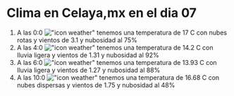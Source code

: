 # Clima en Celaya,mx en el dia 07

1. A las 0:0 !["icon weather"](http://openweathermap.org/img/w/04n.png) tenemos una temperatura de 17 C con nubes rotas y  vientos de 3.1 y nubosidad al 75%
1. A las 4:0 !["icon weather"](http://openweathermap.org/img/w/10n.png) tenemos una temperatura de 14.2 C con lluvia ligera y  vientos de 1.31 y nubosidad al 92%
1. A las 6:0 !["icon weather"](http://openweathermap.org/img/w/10n.png) tenemos una temperatura de 13.93 C con lluvia ligera y  vientos de 1.27 y nubosidad al 88%
1. A las 10:0 !["icon weather"](http://openweathermap.org/img/w/03d.png) tenemos una temperatura de 16.68 C con nubes dispersas y  vientos de 1.75 y nubosidad al 48%
